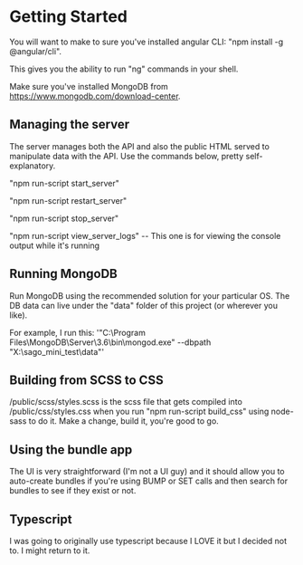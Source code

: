 # Getting Started

You will want to make to sure you've installed angular CLI: "npm install -g @angular/cli".

This gives you the ability to run "ng" commands in your shell.

Make sure you've installed MongoDB from https://www.mongodb.com/download-center.

## Managing the server

The server manages both the API and also the public HTML served to manipulate data with the API. Use the commands below, pretty self-explanatory.

"npm run-script start_server"

"npm run-script restart_server"

"npm run-script stop_server"

"npm run-script view_server_logs" -- This one is for viewing the console output while it's running

## Running MongoDB

Run MongoDB using the recommended solution for your particular OS. The DB data can live under the "data" folder of this project (or wherever you like).

For example, I run this: '"C:\Program Files\MongoDB\Server\3.6\bin\mongod.exe" --dbpath "X:\sago_mini_test\data"'

## Building from SCSS to CSS

/public/scss/styles.scss is the scss file that gets compiled into /public/css/styles.css when you run "npm run-script build_css" using node-sass to do it. Make a change, build it, you're good to go.

## Using the bundle app

The UI is very straightforward (I'm not a UI guy) and it should allow you to auto-create bundles if you're using BUMP or SET calls and then search for bundles to see if they exist or not.

## Typescript

I was going to originally use typescript because I LOVE it but I decided not to. I might return to it.